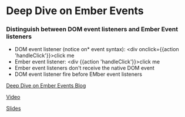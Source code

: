 
# Deep Dive on Ember Events

### Distinguish between DOM event listeners and Ember Event listeners
- DOM event listener (notice on* event syntax): <div onclick={{action 'handleClick'}}>click me</div>
- Ember event listener: <div {{action 'handleClick'}}>click me</div>
 - Ember event listeners don't receive the native DOM event
- DOM event listener fire before EMber event listeners
 
[Deep Dive on Ember Events Blog](https://medium.com/square-corner-blog/deep-dive-on-ember-events-cf684fd3b808)



[Video](https://youtu.be/bt9MRkf5Mus?t=14450)

[Slides](https://drive.google.com/file/d/1tI4_GJesVIiH1QXsHtjyT6NAyt0kip47/view)

